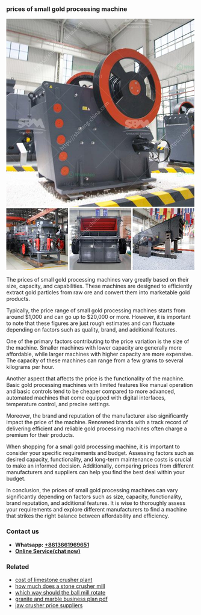 <h3>prices of small gold processing machine</h3><img src='1708322826.jpg' alt=''><p>The prices of small gold processing machines vary greatly based on their size, capacity, and capabilities. These machines are designed to efficiently extract gold particles from raw ore and convert them into marketable gold products.</p><p>Typically, the price range of small gold processing machines starts from around $1,000 and can go up to $20,000 or more. However, it is important to note that these figures are just rough estimates and can fluctuate depending on factors such as quality, brand, and additional features.</p><p>One of the primary factors contributing to the price variation is the size of the machine. Smaller machines with lower capacity are generally more affordable, while larger machines with higher capacity are more expensive. The capacity of these machines can range from a few grams to several kilograms per hour.</p><p>Another aspect that affects the price is the functionality of the machine. Basic gold processing machines with limited features like manual operation and basic controls tend to be cheaper compared to more advanced, automated machines that come equipped with digital interfaces, temperature control, and precise settings.</p><p>Moreover, the brand and reputation of the manufacturer also significantly impact the price of the machine. Renowned brands with a track record of delivering efficient and reliable gold processing machines often charge a premium for their products.</p><p>When shopping for a small gold processing machine, it is important to consider your specific requirements and budget. Assessing factors such as desired capacity, functionality, and long-term maintenance costs is crucial to make an informed decision. Additionally, comparing prices from different manufacturers and suppliers can help you find the best deal within your budget.</p><p>In conclusion, the prices of small gold processing machines can vary significantly depending on factors such as size, capacity, functionality, brand reputation, and additional features. It is wise to thoroughly assess your requirements and explore different manufacturers to find a machine that strikes the right balance between affordability and efficiency.</p><h3>Contact us</h3><ul><li><strong>Whatsapp:&nbsp;<a href="https://wa.me/8613661969651">+8613661969651</a></strong></li><li><a href="https://swt.shibang-china.com/?git&amp;zhl&amp;prices of small gold processing machine"><strong>Online Service(chat now)</strong></a></li></ul><h3>Related</h3><ul><li><a href='cost of limestone crusher plant.md'>cost of limestone crusher plant</a></li><li><a href='how much does a stone crusher mill.md'>how much does a stone crusher mill</a></li><li><a href='which way should the ball mill rotate.md'>which way should the ball mill rotate</a></li><li><a href='granite and marble business plan pdf.md'>granite and marble business plan pdf</a></li><li><a href='jaw crusher price suppliers.md'>jaw crusher price suppliers</a></li></ul>